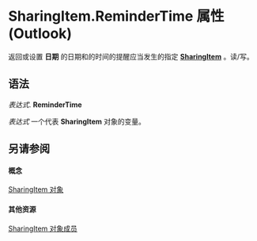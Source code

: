 
# SharingItem.ReminderTime 属性 (Outlook)

返回或设置 **日期** 的日期和的时间的提醒应当发生的指定 **[SharingItem](63dd3451-44f3-7cc4-c6e2-7dad5835a7d2.md)** 。读/写。


## 语法

 _表达式_. **ReminderTime**

 _表达式_ 一个代表 **SharingItem** 对象的变量。


## 另请参阅


#### 概念


[SharingItem 对象](63dd3451-44f3-7cc4-c6e2-7dad5835a7d2.md)
#### 其他资源


[SharingItem 对象成员](719ad60e-2242-2c54-778f-006b61690389.md)